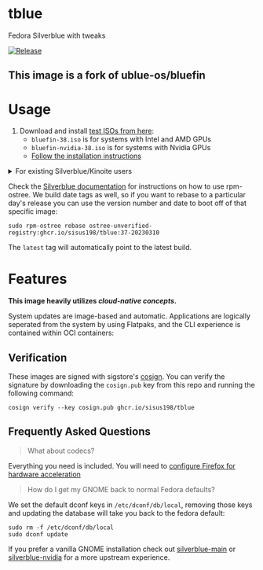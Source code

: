 # tblue
Fedora Silverblue with tweaks

[![Release](https://github.com/sisus198/tblue/actions/workflows/release-please.yml/badge.svg)](https://github.com/sisus198/tblue/actions/workflows/release-please.yml)

## This image is a fork of ublue-os/bluefin

# Usage

1. Download and install [test ISOs from here](https://github.com/sisus198/tblue/releases):
   - `bluefin-38.iso` is for systems with Intel and AMD GPUs
   - `bluefin-nvidia-38.iso` is for systems with Nvidia GPUs
   - [Follow the installation instructions](https://ublue.it/installation/)

<details>
<summary>For existing Silverblue/Kinoite users</summary>

1. After you reboot you should [pin the working deployment](https://docs.fedoraproject.org/en-US/fedora-silverblue/faq/#_about_using_silverblue) so you can safely rollback. 
1. [AMD/Intel GPU users only] Open a terminal and rebase the OS to this image:

        sudo rpm-ostree rebase ostree-unverified-registry:ghcr.io/sisus198/tblue:37

1. [Nvidia GPU users only] Open a terminal and rebase the OS to this image:

        sudo rpm-ostree rebase ostree-unverified-registry:ghcr.io/sisus198/tblue-nvidia:37
        
1. Reboot the system and you're done!

1. To revert back:

        sudo rpm-ostree rebase fedora:fedora/37/x86_64/silverblue
        
</details>

Check the [Silverblue documentation](https://docs.fedoraproject.org/en-US/fedora-silverblue/) for instructions on how to use rpm-ostree. 
We build date tags as well, so if you want to rebase to a particular day's release you can use the version number and date to boot off of that specific image:
  
    sudo rpm-ostree rebase ostree-unverified-registry:ghcr.io/sisus198/tblue:37-20230310 

The `latest` tag will automatically point to the latest build. 

# Features

**This image heavily utilizes _cloud-native concepts_.** 

System updates are image-based and automatic. Applications are logically seperated from the system by using Flatpaks, and the CLI experience is contained within OCI containers: 

## Verification

These images are signed with sigstore's [cosign](https://docs.sigstore.dev/cosign/overview/). You can verify the signature by downloading the `cosign.pub` key from this repo and running the following command:

    cosign verify --key cosign.pub ghcr.io/sisus198/tblue

## Frequently Asked Questions

> What about codecs?

Everything you need is included. You will need to [configure Firefox for hardware acceleration](https://ublue.it/codecs/)

> How do I get my GNOME back to normal Fedora defaults?

We set the default dconf keys in `/etc/dconf/db/local`, removing those keys and updating the database will take you back to the fedora default: 

    sudo rm -f /etc/dconf/db/local
    sudo dconf update
    
If you prefer a vanilla GNOME installation check out [silverblue-main](https://github.com/ublue-os/main) or [silverblue-nvidia](https://github.com/ublue-os/nvidia) for a more upstream experience.
